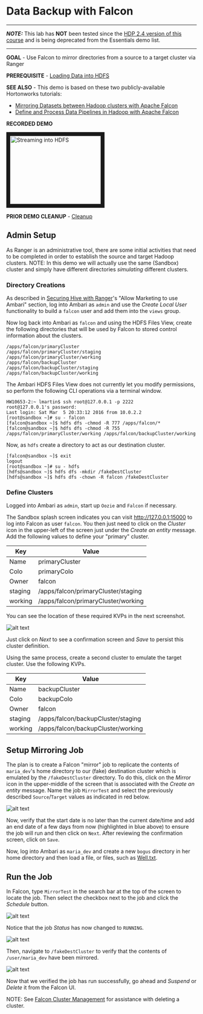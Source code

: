 # Data Backup with Falcon

---

_**NOTE:**_ This lab has **NOT** been tested since the [HDP 2.4 version of this course](https://github.com/HortonworksUniversity/Essentials/tree/Sandbox-2.4 "Ess for HDP 2.4") and is being deprecated from the Essentials demo list. 

---

**GOAL** - Use Falcon to mirror directories from a source to a target cluster 
via Ranger

**PREREQUISITE** - [Loading Data into HDFS](../hdfs/README.md)

**SEE ALSO** - This demo is based on these two publicly-available 
Hortonworks tutorials:

* [Mirroring Datasets between Hadoop clusters with Apache Falcon](http://hortonworks.com/hadoop-tutorial/mirroring-datasets-between-hadoop-clusters-with-apache-falcon/ "Mirroring Data with Falcon") 
* [Define and Process Data Pipelines in Hadoop with Apache Falcon](http://hortonworks.com/hadoop-tutorial/defining-processing-data-end-end-data-pipeline-apache-falcon/ "Data Pipeling with Falcon") 

**RECORDED DEMO**

<a href="http://www.youtube.com/watch?feature=player_embedded&v=ZUQp9PRqAKw" target="_blank"><img src="http://img.youtube.com/vi/ZUQp9PRqAKw/0.jpg" 
alt="Streaming into HDFS" width="240" height="180" border="10" /></a>

**PRIOR DEMO CLEANUP** - [Cleanup](./CleanUp.md)

## Admin Setup

As Ranger is an administrative tool, there are some initial activities that
need to be completed in order to establish the source and target Hadoop 
clusters.  NOTE: In this demo we will actually use the same (Sandbox) cluster
and simply have different directories _simulating_ different clusters.

### Directory Creations

As described in [Securing Hive with Ranger](../ranger/README.md)'s "Allow
Marketing to use Ambari" section, log into Ambari as `admin` and use the
_Create Local User_ functionality to build a `falcon` user and add them into
the `views` group.

Now log back into Ambari as `falcon` and using the HDFS Files View, create
the following directories that will be used by Falcon to stored control 
information about the clusters.

```
/apps/falcon/primaryCluster
/apps/falcon/primaryCluster/staging
/apps/falcon/primaryCluster/working
/apps/falcon/backupCluster
/apps/falcon/backupCluster/staging
/apps/falcon/backupCluster/working
```

The Ambari HDFS Files View does not currently let you modify permissions, so
perform the following CLI operations via a terminal window.

```
HW10653-2:~ lmartin$ ssh root@127.0.0.1 -p 2222
root@127.0.0.1's password: 
Last login: Sat Mar  5 20:33:12 2016 from 10.0.2.2
[root@sandbox ~]# su - falcon
[falcon@sandbox ~]$ hdfs dfs -chmod -R 777 /apps/falcon/*
[falcon@sandbox ~]$ hdfs dfs -chmod -R 755 /apps/falcon/primaryCluster/working /apps/falcon/backupCluster/working
```

Now, as `hdfs` create a directory to act as our destination cluster.

```
[falcon@sandbox ~]$ exit
logout
[root@sandbox ~]# su - hdfs
[hdfs@sandbox ~]$ hdfs dfs -mkdir /fakeDestCluster
[hdfs@sandbox ~]$ hdfs dfs -chown -R falcon /fakeDestCluster
```

### Define Clusters

Logged into Ambari as `admin`, start up `Oozie` and `Falcon` if necessary.

The Sandbox splash screen indicates you can visit <http://127.0.0.1:15000> 
to log into Falcon as user `falcon`.  You then just need to click on the 
_Cluster_ icon in the upper-left of the screen just under the _Create an 
entity_ message.  Add the following values to define your "primary" cluster.

Key | Value
--- | ---
Name|primaryCluster
Colo|primaryColo
Owner|falcon
staging|/apps/falcon/primaryCluster/staging
working|/apps/falcon/primaryCluster/working

You can see the location of these required KVPs in the next screenshot.

![alt text](./images/PrimaryClusterConfig.png "primary cluster config")

Just click on _Next_ to see a confirmation screen and _Save_ to persist
this cluster definition.

Using the same process, create a second cluster to emulate the target
cluster.  Use the following KVPs.

Key | Value
--- | ---
Name|backupCluster
Colo|backupColo
Owner|falcon
staging|/apps/falcon/backupCluster/staging
working|/apps/falcon/backupCluster/working

## Setup Mirroring Job

The plan is to create a Falcon "mirror" job to replicate the contents of
`maria_dev`'s home directory to our (fake) destination cluster which is 
emulated by the `/fakeDestCluster` directory.  To do this, click on the 
_Mirror_ icon in the upper-middle of the screen that is associated with 
the _Create an entity_ message.  Name the job `MirrorTest` and select the
previously described `Source`/`Target` values as indicated in red below.

![alt text](./images/MirrorJob.png "mirror job config")

Now, verify that the start date is no later than the current date/time 
and add an end date of a few days from now (highlighted in blue above) 
to ensure the job will run and then click on `Next`.  After reviewing 
the confirmation screen, click on `Save`.

Now, log into Ambari as `maria_dev` and create a new `bogus` directory in
her home directory and then load a file, or files, such as [Well.txt](./Well.txt).

## Run the Job

In Falcon, type `MirrorTest` in the search bar at the top of the screen
to locate the job.  Then select the checkbox next to the job and click
the _Schedule_ button.

![alt text](./images/Search.png "find the job")

Notice that the job _Status_ has now changed to `RUNNING`.

![alt text](./images/Running.png "job running")

Then, navigate to `/fakeDestCluster` to verify that the contents of 
`/user/maria_dev` have been mirrored.

![alt text](./images/FilePreview.png "job running")

Now that we verified the job has run successfully, go ahead and _Suspend_
or _Delete_ it from the Falcon UI.

NOTE: See [Falcon Cluster Management](ClusterManagement.md) for assistance
with deleting a cluster.